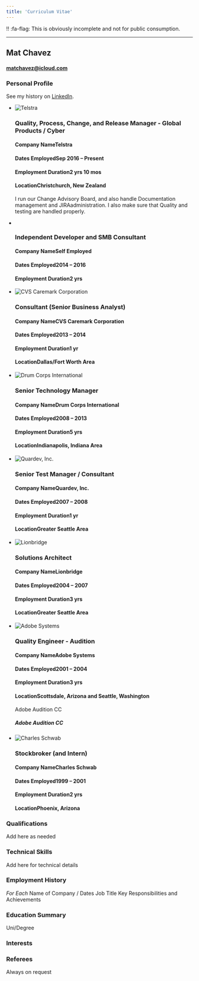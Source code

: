```yaml
---
title: 'Curriculum Vitae'
---
```


!! :fa-flag: This is obviously incomplete and not for public consumption.

---

## Mat Chavez

#### matchavez@icloud.com

### Personal Profile

See my history on [LinkedIn](linkedin.com/in/matchavez).



- 
  ![Telstra](https://media.licdn.com/dms/image/C4E0BAQG9Q9rknf3vKQ/company-logo_400_400/0?e=1568246400&v=beta&t=kzYgEtBVe_CYTt6RLiMtn40q4-G69xa2SPBreFFzFCM)

  ### Quality, Process, Change, and Release Manager - Global Products / Cyber

  #### Company NameTelstra

  #### Dates EmployedSep 2016 – Present

  #### Employment Duration2 yrs 10 mos

  #### LocationChristchurch, New Zealand

  I run our Change Advisory Board, and also handle Documentation management and JIRAadministration. I also make sure that Quality and testing are handled properly.

  

- ![Self Employed](data:image/gif;base64,R0lGODlhAQABAIAAAAAAAP///yH5BAEAAAAALAAAAAABAAEAAAIBRAA7)

  ### Independent Developer and SMB Consultant

  #### Company NameSelf Employed

  #### Dates Employed2014 – 2016

  #### Employment Duration2 yrs

  

- ![CVS Caremark Corporation](https://media.licdn.com/dms/image/C560BAQHnlwvgmFR7wQ/company-logo_400_400/0?e=1568246400&v=beta&t=mk86YQWnx1WL2PU8XNqn6ZH2w2zZXt4P5M8hhEQeK9I)

  ### Consultant (Senior Business Analyst)

  #### Company NameCVS Caremark Corporation

  #### Dates Employed2013 – 2014

  #### Employment Duration1 yr

  #### LocationDallas/Fort Worth Area

  

- ![Drum Corps International](https://media.licdn.com/dms/image/C4D0BAQEtTVO9VH7VzA/company-logo_400_400/0?e=1568246400&v=beta&t=J5_2t6wVMizlj1nA0xHmfn45RpXff7euWLyNSsMTvYs)

  ### Senior Technology Manager

  #### Company NameDrum Corps International

  #### Dates Employed2008 – 2013

  #### Employment Duration5 yrs

  #### LocationIndianapolis, Indiana Area

  

- ![Quardev, Inc.](https://media.licdn.com/dms/image/C560BAQG400TIV_Y6DQ/company-logo_400_400/0?e=1568246400&v=beta&t=3mmzqcefdzuKkTzUYZ-DHers8vUZPZIzmtALkJvt0e0)

  ### Senior Test Manager / Consultant

  #### Company NameQuardev, Inc.

  #### Dates Employed2007 – 2008

  #### Employment Duration1 yr

  #### LocationGreater Seattle Area

  

- ![Lionbridge](https://media.licdn.com/dms/image/C4E0BAQGZxKPdJwRT1A/company-logo_400_400/0?e=1568246400&v=beta&t=9q-G2et3KwbMdGfF1KJ67A4YBjWO-737PnzUIpHFGNg)

  ### Solutions Architect

  #### Company NameLionbridge

  #### Dates Employed2004 – 2007

  #### Employment Duration3 yrs

  #### LocationGreater Seattle Area

  

- ![Adobe Systems](https://media.licdn.com/dms/image/C4E0BAQHTmNS-CMTx-Q/company-logo_400_400/0?e=1568246400&v=beta&t=041KxVMI9poWjCm7UmwiGyEdMFlaCyRWLmPXTTVjpPs)

  ### Quality Engineer - Audition

  #### Company NameAdobe Systems

  #### Dates Employed2001 – 2004

  #### Employment Duration3 yrs

  #### LocationScottsdale, Arizona and Seattle, Washington

  

  

  Adobe Audition CC

  ##### Adobe Audition CC

  

- ![Charles Schwab](https://media.licdn.com/dms/image/C4E0BAQG3d14c1Ap0RQ/company-logo_400_400/0?e=1568246400&v=beta&t=xT-2yWS0ipP4tfY2RrOaRHtwMfs611J7BF8WeWQ-hjM)

  ### Stockbroker (and Intern)

  #### Company NameCharles Schwab

  #### Dates Employed1999 – 2001

  #### Employment Duration2 yrs

  #### LocationPhoenix, Arizona

  

### Qualifications

Add here as needed

### Technical Skills

Add here for technical details

### Employment History
*For Each*
Name of Company / Dates
Job Title
Key Responsibilities and Achievements

### Education Summary

Uni/Degree

### Interests

### Referees
Always on request
